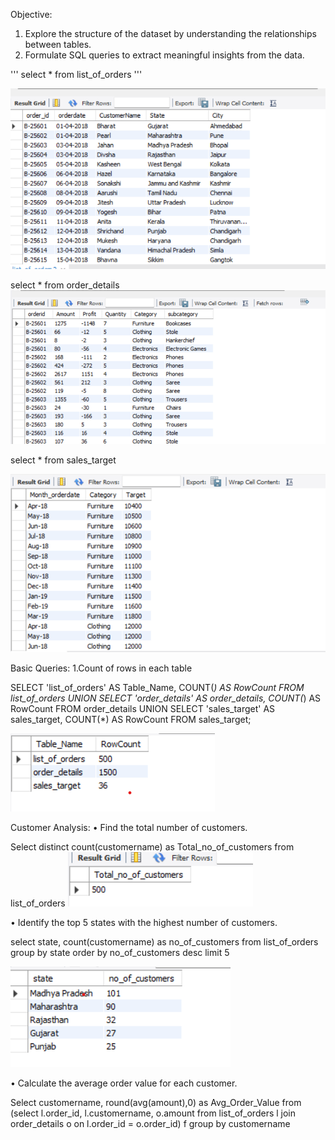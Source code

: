 Objective:
1.	Explore the structure of the dataset by understanding the relationships between tables.
2.	Formulate SQL queries to extract meaningful insights from the data.

'''
select * from list_of_orders
'''


 ![alt text](image-3.png)

select * from order_details
![alt text](image-4.png)
 
select * from sales_target

![alt text](image-5.png)
 
Basic Queries:
1.Count of rows in each table

SELECT 'list_of_orders' AS Table_Name, COUNT(*) AS RowCount FROM list_of_orders
UNION
SELECT 'order_details' AS order_details, COUNT(*) AS RowCount FROM order_details
UNION
SELECT 'sales_target' AS sales_target, COUNT(*) AS RowCount FROM sales_target;

![alt text](image-6.png)

Customer Analysis:
• Find the total number of customers.

Select distinct count(customername) as Total_no_of_customers from list_of_orders
![alt text](image-7.png)

• Identify the top 5 states with the highest number of customers.

select state, count(customername) as no_of_customers from list_of_orders
group by state
order by no_of_customers desc
limit 5

![alt text](image-8.png)

• Calculate the average order value for each customer.

Select customername, round(avg(amount),0) as Avg_Order_Value from
(select l.order_id, l.customername, o.amount from list_of_orders l
join order_details o on l.order_id = o.order_id) f
group by customername
